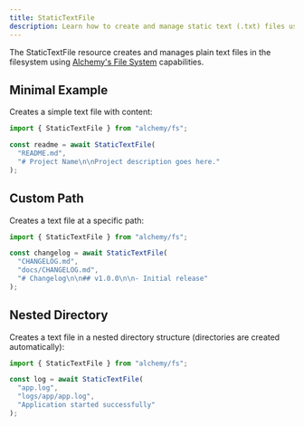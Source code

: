 ```yaml
---
title: StaticTextFile
description: Learn how to create and manage static text (.txt) files using Alchemy's FS provider.
---
```


The StaticTextFile resource creates and manages plain text files in the filesystem using [Alchemy's File System](https://alchemy.run/docs/concepts/fs) capabilities.

## Minimal Example

Creates a simple text file with content:

```ts
import { StaticTextFile } from "alchemy/fs";

const readme = await StaticTextFile(
  "README.md",
  "# Project Name\n\nProject description goes here."
);
```

## Custom Path

Creates a text file at a specific path:

```ts
import { StaticTextFile } from "alchemy/fs";

const changelog = await StaticTextFile(
  "CHANGELOG.md",
  "docs/CHANGELOG.md",
  "# Changelog\n\n## v1.0.0\n\n- Initial release"
);
```

## Nested Directory

Creates a text file in a nested directory structure (directories are created automatically):

```ts
import { StaticTextFile } from "alchemy/fs";

const log = await StaticTextFile(
  "app.log",
  "logs/app/app.log",
  "Application started successfully"
);
```

